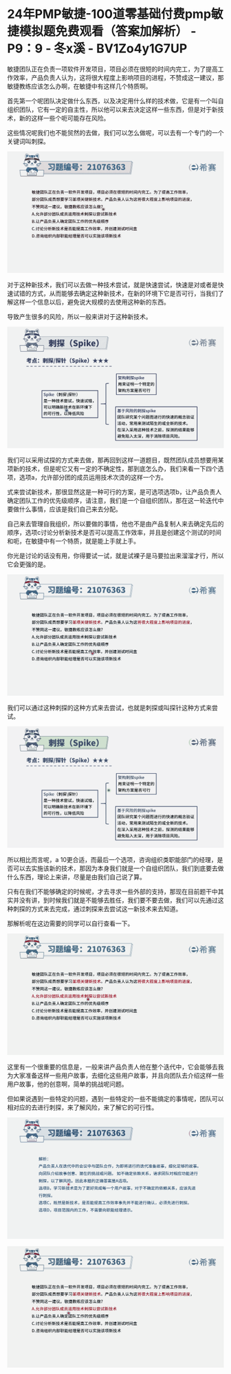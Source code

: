 # 24年PMP敏捷-100道零基础付费pmp敏捷模拟题免费观看（答案加解析） - P9：9 - 冬x溪 - BV1Zo4y1G7UP

敏捷团队正在负责一项软件开发项目，项目必须在很短的时间内完工，为了提高工作效率，产品负责人认为，这将很大程度上影响项目的进程，不赞成这一建议，那敏捷教练应该怎么办啊，在敏捷中有这样几个特质啊。

首先第一个呢团队决定做什么东西，以及决定用什么样的技术做，它是有一个叫自组织团队，它有一定的自主性，所以他可以来去决定这样一些东西，但是对于新技术，新的这样一些个呃可能存在风险。

这些情况呢我们也不能贸然的去做，我们可以怎么做呢，可以去有一个专门的一个关键词叫刺探。

![](img/97f2ef77a788841c8dafaf59863466f6_1.png)

对于这种新技术，我们可以去做一种技术尝试，就是快速尝试，快速是对或者是快速试错的方式，从而能够去确定这种新技术，在新的环境下它是否可行，当我们了解这样一个信息以后，避免说大规模的去使用这种新的东西。

导致产生很多的风险，所以一般来讲对于这种新技术。

![](img/97f2ef77a788841c8dafaf59863466f6_3.png)

我们可以采用试探的方式来去做，那再回到这样一道题目，既然团队成员想要用某项新的技术，但是呢它又有一定的不确定性，那到底怎么办，我们来看一下四个选项，选项a，允许部分团的成员运用技术次烫的这样一个方。

式来尝试新技术，那很显然这是一种可行的方案，是可选项选项b，让产品负责人确定团队工作的优先级顺序，请注意，我们是一个自组织团队，那在这一轮迭代中要做什么事情，应该是我们自己来去分配。

自己来去管理自我组织，所以要做的事情，他也不是由产品复制人来去确定先后的顺序，选项c讨论分析新技术是否可以提高工作效率，并且是创建这个测试的时间和呃，在敏捷中有一个特质，就是能上手就上手。

你光是讨论的话没有用，你得要试一试，就是试裸子是马要拉出来溜溜才行，所以它会更强的是。

![](img/97f2ef77a788841c8dafaf59863466f6_5.png)

我们可以通过这种刺探的这种方式来去尝试，也就是刺探或叫探针这种方式来尝试。

![](img/97f2ef77a788841c8dafaf59863466f6_7.png)

所以相比而言呢，a 10更合适，而最后一个选项，咨询组织类职能部门的经理，是否可以去实施该新的技术，那因为本身我们就是一个自组织团队，我们到底要去做什么东西，理论上来讲，尽量是由我们自己说了算。

只有在我们不能够确定的时候呢，才去寻求一些外部的支持，那现在目前题干中其实并没有讲，到时候我们就是不能够去胜任，我们要不要去做，我们可以先通过这种刺探的方式来去完成，通过刺探来去尝试这一新技术来去知道。

那解析呢在这边需要的同学可以自行查看一下。

![](img/97f2ef77a788841c8dafaf59863466f6_9.png)

这里有一个很重要的信息是，一般来讲产品负责人他在整个迭代中，它会能够去我为大家准备这样一些用户故事，去细化这些用户故事，并且向团队去介绍这样一些用户故事，他的创意啊，简单的挑战呢问题。

但如果说遇到一些特定的问题，遇到一些特定的一些不能搞定的事情呢，团队可以相对应的去进行刺探，来了解风险，来了解它的可行性。



![](img/97f2ef77a788841c8dafaf59863466f6_11.png)

![](img/97f2ef77a788841c8dafaf59863466f6_12.png)